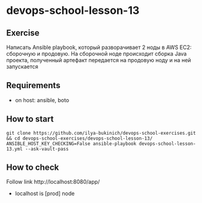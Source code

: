 # devops-school-lesson-13

## Exercise
Написать Ansible playbook, который разворачивает 2 ноды в AWS EC2: сборочную и продовую. На сборочной ноде происходит сборка Java проекта, полученный артефакт передается на продовую ноду и на ней запускается

## Requirements
* on host: ansible, boto

## How to start
`git clone https://github.com/ilya-bukinich/devops-school-exercises.git && cd devops-school-exercises/devops-school-lesson-13/`  
`ANSIBLE_HOST_KEY_CHECKING=False ansible-playbook devops-school-lesson-13.yml --ask-vault-pass`

## How to check
Follow link http://localhost:8080/app/
* localhost is [prod] node
